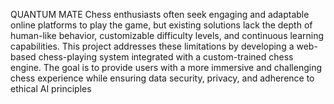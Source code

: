 QUANTUM MATE
Chess enthusiasts often seek engaging and adaptable online platforms to play the game, but existing solutions lack the depth of human-like behavior, customizable difficulty levels, and continuous learning capabilities. 
This project addresses these limitations by developing a web-based chess-playing system integrated with a custom-trained chess engine. 
The goal is to provide users with a more immersive and challenging chess experience while ensuring data security, privacy, and adherence to ethical AI principles
